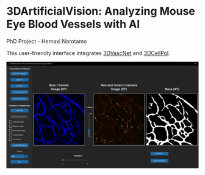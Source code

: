 # 3DArtificialVision: Analyzing Mouse Eye Blood Vessels with AI
PhD Project - Hemaxi Narotamo

This user-friendly interface integrates [3DVascNet](https://github.com/HemaxiN/3DVascNet) and [3DCellPol](https://github.com/HemaxiN/3DCellPol).

![](https://github.com/HemaxiN/3DArtificialVision/blob/main/images/artificialvision.JPG)
